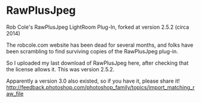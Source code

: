 # RawPlusJpeg
Rob Cole's RawPlusJpeg LightRoom Plug-In, forked at version 2.5.2 (circa 2014)

The robcole.com website has been dead for several months, and folks have been scrambling to find surviving copies of the RawPlusJpeg plug-in. 

So I uploaded my last download of RawPlusJpeg here, after checking that the license allows it. This was version 2.5.2.

Apparently a version 3.0 also existed, so if you have it, please share it!
http://feedback.photoshop.com/photoshop_family/topics/import_matching_raw_file

